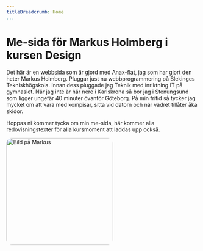 ```yaml
---
titleBreadcrumb: Home
...
```

Me-sida för Markus Holmberg i kursen Design
===============================

Det här är en webbsida som är gjord med Anax-flat, jag som har gjort den heter Markus Holmberg. Pluggar just nu webbprogrammering på Blekinges Tekniskhögskola. Innan dess pluggade jag Teknik med inriktning IT på gymnasiet. När jag inte är här nere i Karlskrona så bor jag i Stenungsund som ligger ungefär 40 minuter övanför Göteborg. På min fritid så tycker jag mycket om att vara med kompisar, sitta vid datorn och när vädret tillåter åka skidor.

Hoppas ni kommer tycka om min me-sida, här kommer alla redovisningstexter för alla kursmoment att laddas upp också.

<img src="img/markus.jpg" alt="Bild på Markus" style="width: 20em; border-radius: 1em;">
